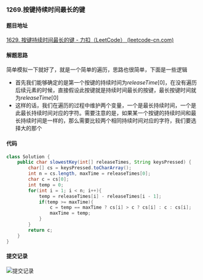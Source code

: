 ### 1269.按键持续时间最长的键

#### 题目地址

[1629. 按键持续时间最长的键 - 力扣（LeetCode） (leetcode-cn.com)](https://leetcode-cn.com/problems/slowest-key/)

#### 解题思路

简单模拟一下就好了，就是一个简单的遍历，思路也很简单，下面是一些逻辑

- 首先我们能够确定的是第一个按键的持续时间为$releaseTime[0]$​，在没有遍历后续元素的时候，直接假设此按键就是持续时间最长的按键，最长按键时间就为$releaseTime[0]$​
- 这样的话，我们在遍历的过程中维护两个变量，一个是最长持续时间，一个是此最长持续时间对应的字符。需要注意的是，如果某一个按键的持续时间和最长持续时间是一样的，那么需要比较两个相同持续时间对应的字符，我们要选择大的那个

#### 代码

```java
class Solution {
    public char slowestKey(int[] releaseTimes, String keysPressed) {
        char[] cs = keysPressed.toCharArray();
        int n = cs.length, maxTime = releaseTimes[0];
        char c = cs[0];
        int temp = 0;
        for(int i = 1; i < n; i++){
            temp = releaseTimes[i] - releaseTimes[i - 1];
            if(temp >= maxTime){
                c = temp == maxTime ? cs[i] > c ? cs[i] : c : cs[i];
                maxTime = temp;
            }
        }
        return c;
    }
}
```

#### 提交记录

![提交记录](https://gitee.com/QingShanxl/pictures/raw/master/img//image-20220109010320211.png)